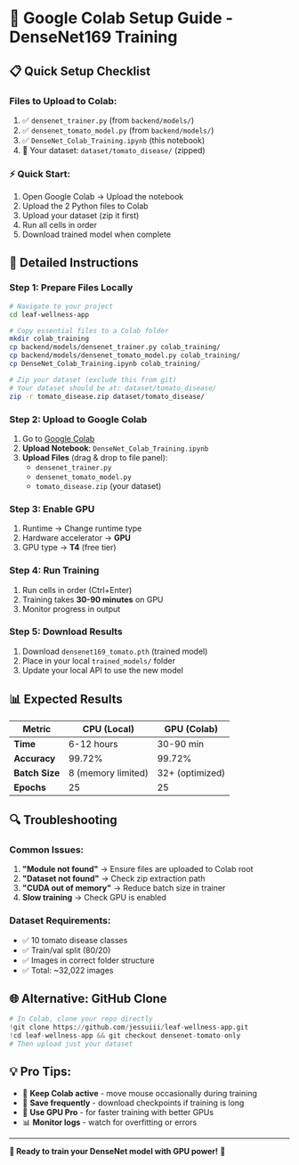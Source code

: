 # 🚀 Google Colab Setup Guide - DenseNet169 Training

## 📋 **Quick Setup Checklist**

### **Files to Upload to Colab:**
1. ✅ `densenet_trainer.py` (from `backend/models/`)
2. ✅ `densenet_tomato_model.py` (from `backend/models/`)  
3. ✅ `DenseNet_Colab_Training.ipynb` (this notebook)
4. 📁 Your dataset: `dataset/tomato_disease/` (zipped)

### **⚡ Quick Start:**
1. Open Google Colab → Upload the notebook
2. Upload the 2 Python files to Colab
3. Upload your dataset (zip it first)
4. Run all cells in order
5. Download trained model when complete

## 🔧 **Detailed Instructions**

### **Step 1: Prepare Files Locally**
```bash
# Navigate to your project
cd leaf-wellness-app

# Copy essential files to a Colab folder
mkdir colab_training
cp backend/models/densenet_trainer.py colab_training/
cp backend/models/densenet_tomato_model.py colab_training/
cp DenseNet_Colab_Training.ipynb colab_training/

# Zip your dataset (exclude this from git)
# Your dataset should be at: dataset/tomato_disease/
zip -r tomato_disease.zip dataset/tomato_disease/
```

### **Step 2: Upload to Google Colab**
1. Go to [Google Colab](https://colab.research.google.com/)
2. **Upload Notebook**: `DenseNet_Colab_Training.ipynb`
3. **Upload Files** (drag & drop to file panel):
   - `densenet_trainer.py`
   - `densenet_tomato_model.py`
   - `tomato_disease.zip` (your dataset)

### **Step 3: Enable GPU**
1. Runtime → Change runtime type
2. Hardware accelerator → **GPU**
3. GPU type → **T4** (free tier)

### **Step 4: Run Training**
1. Run cells in order (Ctrl+Enter)
2. Training takes **30-90 minutes** on GPU
3. Monitor progress in output

### **Step 5: Download Results**
1. Download `densenet169_tomato.pth` (trained model)
2. Place in your local `trained_models/` folder
3. Update your local API to use the new model

## 📊 **Expected Results**

| Metric | CPU (Local) | GPU (Colab) |
|--------|-------------|-------------|
| **Time** | 6-12 hours | 30-90 min |
| **Accuracy** | 99.72% | 99.72% |
| **Batch Size** | 8 (memory limited) | 32+ (optimized) |
| **Epochs** | 25 | 25 |

## 🔍 **Troubleshooting**

### **Common Issues:**
1. **"Module not found"** → Ensure files are uploaded to Colab root
2. **"Dataset not found"** → Check zip extraction path
3. **"CUDA out of memory"** → Reduce batch size in trainer
4. **Slow training** → Check GPU is enabled

### **Dataset Requirements:**
- ✅ 10 tomato disease classes
- ✅ Train/val split (80/20)
- ✅ Images in correct folder structure
- ✅ Total: ~32,022 images

## 🌐 **Alternative: GitHub Clone**
```python
# In Colab, clone your repo directly
!git clone https://github.com/jessuiii/leaf-wellness-app.git
!cd leaf-wellness-app && git checkout densenet-tomato-only
# Then upload just your dataset
```

## 💡 **Pro Tips:**
- 🔋 **Keep Colab active** - move mouse occasionally during training
- 💾 **Save frequently** - download checkpoints if training is long
- 🚀 **Use GPU Pro** - for faster training with better GPUs
- 📊 **Monitor logs** - watch for overfitting or errors

---

**🍅 Ready to train your DenseNet model with GPU power!** 🚀